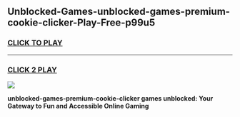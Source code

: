 
## Unblocked-Games-unblocked-games-premium-cookie-clicker-Play-Free-p99u5
<h3>
<a href="https://premium76.site?title=unblocked-games-premium-cookie-clicker&ref=18A">CLICK TO PLAY</a></h3>
<hr>

<h3>
<a href="https://premium76.site?title=unblocked-games-premium-cookie-clicker&ref=18A">CLICK 2 PLAY</a>
  
</h3>

<a href="https://premium76.site?title=unblocked-games-premium-cookie-clicker&ref=18A"><img src="https://clearcache.store/games.png"></a>


**unblocked-games-premium-cookie-clicker games unblocked: Your Gateway to Fun and Accessible Online Gaming**
